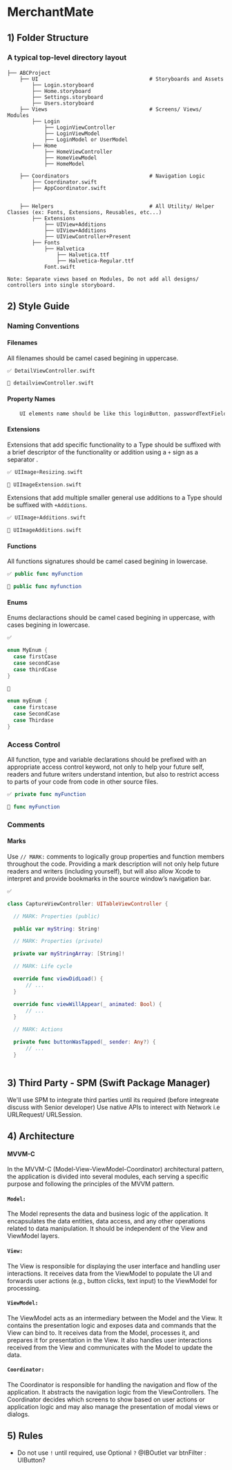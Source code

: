 # MerchantMate


## 1) Folder Structure 

### A typical top-level directory layout

#### 

    ├── ABCProject                  
        ├── UI                                    # Storyboards and Assets
            ├── Login.storyboard
            ├── Home.storyboard
            ├── Settings.storyboard
            ├── Users.storyboard
        ├── Views                                 # Screens/ Views/ Modules
            ├── Login                   
                ├── LoginViewController                    
                ├── LoginViewModel                    
                ├── LoginModel or UserModel                  
            ├── Home                    
                ├── HomeViewController                 
                ├── HomeViewModel                    
                ├── HomeModel               

        ├── Coordinators                          # Navigation Logic
            ├── Coordinator.swift
            ├── AppCoordinator.swift
              
        
        ├── Helpers                               # All Utility/ Helper Classes (ex: Fonts, Extensions, Reusables, etc...)
            ├── Extensions                     
                ├── UIView+Additions                     
                ├── UIView+Additions                   
                ├── UIViewController+Present
            ├── Fonts
                ├── Halvetica
                    ├── Halvetica.ttf
                    ├── Halvetica-Regular.ttf
                Font.swift
                    
                    
        

`Note: Separate views based on Modules, Do not add all designs/ controllers into single storyboard.`

## 2) Style Guide

### Naming Conventions

#### Filenames

All filenames should be camel cased begining in uppercase.

```swift 
✅ DetailViewController.swift
```

```swift 
🚫 detailviewController.swift
```

#### Property Names
```swift 
    UI elements name should be like this loginButton, passwordTextField, titleLabel.
```


#### Extensions

Extensions that add specific functionality to a Type should be suffixed with a brief descriptor of the functionality or addition using a `+` sign as a separator .

```swift 
✅ UIImage+Resizing.swift
```

```swift 
🚫 UIImageExtension.swift
```

Extensions that add multiple smaller general use additions to a Type should be suffixed with `+Additions`.

```swift 
✅ UIImage+Additions.swift
```

```swift 
🚫 UIImageAdditions.swift
```

#### Functions

All functions signatures should be camel cased begining in lowercase.

```swift 
✅ public func myFunction
```

```swift 
🚫 public func myfunction
```

#### Enums

Enums declaractions should be camel cased begining in uppercase, with cases begining in lowercase.

```swift
✅ 

enum MyEnum {
  case firstCase
  case secondCase
  case thirdCase
}
```


```swift
🚫

enum myEnum {
  case firstcase
  case SecondCase
  case Thirdase
}
```

### Access Control

All function, type and variable declarations should be prefixed with an appropriate access control keyword, not only to help your future self, readers and future writers understand intention, but also to restrict access to parts of your code from code in other source files.

```swift 
✅ private func myFunction  
```

```swift 
🚫 func myFunction
```

### Comments

#### Marks

Use `// MARK:` comments to logically group properties and function members throughout the code. Providing a mark description will not only help future readers and writers (including yourself), but will also allow Xcode to interpret and provide bookmarks in the source window’s navigation bar.

```swift
✅

class CaptureViewController: UITableViewController {

  // MARK: Properties (public)

  public var myString: String!

  // MARK: Properties (private)

  private var myStringArray: [String]!

  // MARK: Life cycle 

  override func viewDidLoad() {
      // ...
  }

  override func viewWillAppear(_ animated: Bool) {
      // ...
  }

  // MARK: Actions

  private func buttonWasTapped(_ sender: Any?) {
      // ...
  }
    
```

## 3) Third Party - SPM (Swift Package Manager)
We'll use SPM to integrate third parties until its required (before integreate discuss with Senior developer)
Use native APIs to interect with Network i.e URLRequest/ URLSession.


## 4) Architecture 

#### MVVM-C 

In the MVVM-C (Model-View-ViewModel-Coordinator) architectural pattern, the application is divided into several modules, each serving a specific purpose and following the principles of the MVVM pattern.

#### `Model:`
The Model represents the data and business logic of the application. It encapsulates the data entities, data access, and any other operations related to data manipulation. It should be independent of the View and ViewModel layers.

#### `View:`
The View is responsible for displaying the user interface and handling user interactions. It receives data from the ViewModel to populate the UI and forwards user actions (e.g., button clicks, text input) to the ViewModel for processing.

#### `ViewModel:`
The ViewModel acts as an intermediary between the Model and the View. It contains the presentation logic and exposes data and commands that the View can bind to. It receives data from the Model, processes it, and prepares it for presentation in the View. It also handles user interactions received from the View and communicates with the Model to update the data.

#### `Coordinator:`
The Coordinator is responsible for handling the navigation and flow of the application. It abstracts the navigation logic from the ViewControllers. The Coordinator decides which screens to show based on user actions or application logic and may also manage the presentation of modal views or dialogs.

## 5) Rules

-  Do not use `!` until required, use Optional `?`
    @IBOutlet var btnFilter : UIButton?
           



